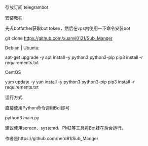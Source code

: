 存放订阅 telegrambot

安装教程

先去botfather获取bot token，然后在vps内使用一下命令安装bot

git clone https://github.com/xuanyi0121/Sub_Manger

Debian | Ubuntu:

apt-get upgrade -y 
apt install -y python3 python3-pip 
pip3 install -r requirements.txt

CentOS

yum update -y
yun install -y python3 python3-pip
pip3 install -r requirements.txt

运行方式

直接使用Python命令调用Bot即可

python3 main.py

建议使用screen、systemd、PM2等工具将Bot挂在后台运行。

作者是https://github.com/hero81/Sub_Manger
